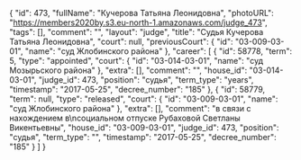 {
    "id": 473,
    "fullName": "Кучерова Татьяна Леонидовна",
    "photoURL": "https://members2020by.s3.eu-north-1.amazonaws.com/judge_473",
    "tags": [],
    "comment": "",
    "layout": "judge",
    "title": "Судья Кучерова Татьяна Леонидовна",
    "court": null,
    "previousCourt": {
        "id": "03-009-03-01",
        "name": "суд Жлобинского района"
    },
    "career": [
        {
            "id": 58778,
            "term": 5,
            "type": "appointed",
            "court": {
                "id": "03-014-03-01",
                "name": "суд Мозырьского района"
            },
            "extra": [],
            "comment": "",
            "house_id": "03-014-03-01",
            "judge_id": 473,
            "position": "судья",
            "term_type": "years",
            "timestamp": "2017-05-25",
            "decree_number": "185"
        },
        {
            "id": 58779,
            "term": null,
            "type": "released",
            "court": {
                "id": "03-009-03-01",
                "name": "суд Жлобинского района"
            },
            "extra": [],
            "comment": "в связи с нахождением в\nсоциальном отпуске Рубаховой Светланы Викентьевны",
            "house_id": "03-009-03-01",
            "judge_id": 473,
            "position": "судья",
            "term_type": "",
            "timestamp": "2017-05-25",
            "decree_number": "185"
        }
    ]
}